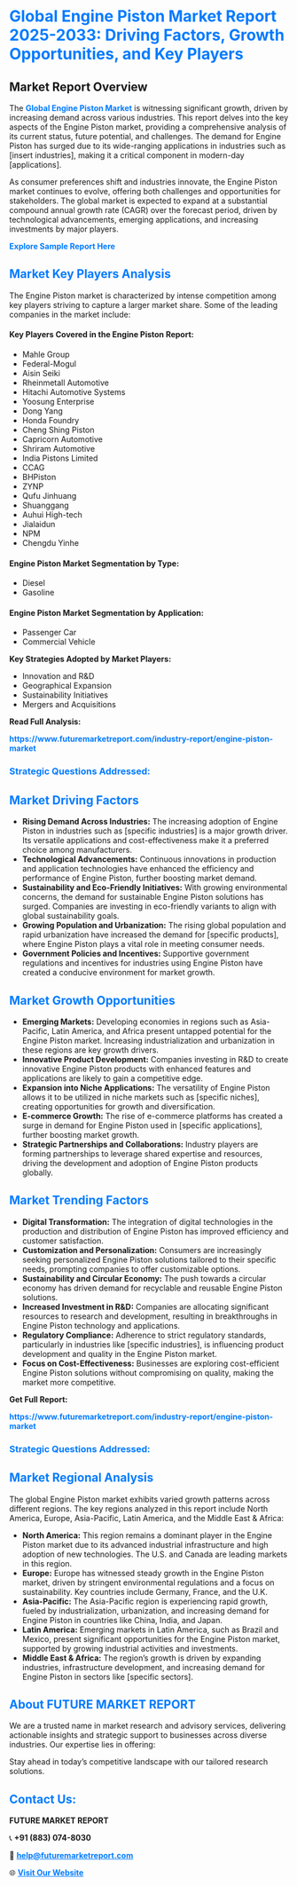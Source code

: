 <h1 style="color: #007BFF;">Global Engine Piston Market Report 2025-2033: Driving Factors, Growth Opportunities, and Key Players</h1>

<section id="overview">
<h2>Market Report Overview</h2>
<p>The <a href="https://www.futuremarketreport.com/industry-report/engine-piston-market" style="color: #007BFF; text-decoration: none;"><strong>Global Engine Piston Market</strong></a> is witnessing significant growth, driven by increasing demand across various industries. This report delves into the key aspects of the Engine Piston market, providing a comprehensive analysis of its current status, future potential, and challenges. The demand for Engine Piston has surged due to its wide-ranging applications in industries such as [insert industries], making it a critical component in modern-day [applications].</p>
<p>As consumer preferences shift and industries innovate, the Engine Piston market continues to evolve, offering both challenges and opportunities for stakeholders. The global market is expected to expand at a substantial compound annual growth rate (CAGR) over the forecast period, driven by technological advancements, emerging applications, and increasing investments by major players.</p>
</section>

<section id="overview">
<p><a href="https://www.futuremarketreport.com/request-sample/reportId=85484" style="color: #007BFF; text-decoration: none;"><strong>Explore Sample Report Here</strong></a></p>
</section>

<section id="key-players">
<h2 style="color: #007BFF;">Market Key Players Analysis</h2>
<p>The Engine Piston market is characterized by intense competition among key players striving to capture a larger market share. Some of the leading companies in the market include:</p>
<h4>Key Players Covered in the Engine Piston Report:</h4>
<ul><li>Mahle Group</li><li>Federal-Mogul</li><li>Aisin Seiki</li><li>Rheinmetall Automotive</li><li>Hitachi Automotive Systems</li><li>Yoosung Enterprise</li><li>Dong Yang</li><li>Honda Foundry</li><li>Cheng Shing Piston</li><li>Capricorn Automotive</li><li>Shriram Automotive</li><li>India Pistons Limited</li><li>CCAG</li><li>BHPiston</li><li>ZYNP</li><li>Qufu Jinhuang</li><li>Shuanggang</li><li>Auhui High-tech</li><li>Jialaidun</li><li>NPM</li><li>Chengdu Yinhe</li></ul>
<h4>Engine Piston Market Segmentation by Type:</h4>
<ul><li>Diesel</li><li>Gasoline</li></ul>

<h4>Engine Piston Market Segmentation by Application:</h4>
<ul><li>Passenger Car</li><li>Commercial Vehicle</li></ul>
<p><strong>Key Strategies Adopted by Market Players:</strong></p>
<ul>
<li>Innovation and R&D</li>
<li>Geographical Expansion</li>
<li>Sustainability Initiatives</li>
<li>Mergers and Acquisitions</li>
</ul>
</section>

<section>
<p><strong>Read Full Analysis: </strong></p><a href="https://www.futuremarketreport.com/industry-report/engine-piston-market" style="color: #007BFF; text-decoration: none;"><strong>https://www.futuremarketreport.com/industry-report/engine-piston-market</strong></a>
<h3 style="color: #007BFF;">Strategic Questions Addressed:</h3>
</section>

<section id="driving-factors">
<h2 style="color: #007BFF;">Market Driving Factors</h2>
<ul>
<li><strong>Rising Demand Across Industries:</strong> The increasing adoption of Engine Piston in industries such as [specific industries] is a major growth driver. Its versatile applications and cost-effectiveness make it a preferred choice among manufacturers.</li>
<li><strong>Technological Advancements:</strong> Continuous innovations in production and application technologies have enhanced the efficiency and performance of Engine Piston, further boosting market demand.</li>
<li><strong>Sustainability and Eco-Friendly Initiatives:</strong> With growing environmental concerns, the demand for sustainable Engine Piston solutions has surged. Companies are investing in eco-friendly variants to align with global sustainability goals.</li>
<li><strong>Growing Population and Urbanization:</strong> The rising global population and rapid urbanization have increased the demand for [specific products], where Engine Piston plays a vital role in meeting consumer needs.</li>
<li><strong>Government Policies and Incentives:</strong> Supportive government regulations and incentives for industries using Engine Piston have created a conducive environment for market growth.</li>
</ul>
</section>

<section id="growth-opportunities">
<h2 style="color: #007BFF;">Market Growth Opportunities</h2>
<ul>
<li><strong>Emerging Markets:</strong> Developing economies in regions such as Asia-Pacific, Latin America, and Africa present untapped potential for the Engine Piston market. Increasing industrialization and urbanization in these regions are key growth drivers.</li>
<li><strong>Innovative Product Development:</strong> Companies investing in R&D to create innovative Engine Piston products with enhanced features and applications are likely to gain a competitive edge.</li>
<li><strong>Expansion into Niche Applications:</strong> The versatility of Engine Piston allows it to be utilized in niche markets such as [specific niches], creating opportunities for growth and diversification.</li>
<li><strong>E-commerce Growth:</strong> The rise of e-commerce platforms has created a surge in demand for Engine Piston used in [specific applications], further boosting market growth.</li>
<li><strong>Strategic Partnerships and Collaborations:</strong> Industry players are forming partnerships to leverage shared expertise and resources, driving the development and adoption of Engine Piston products globally.</li>
</ul>
</section>

<section id="trending-factors">
<h2 style="color: #007BFF;">Market Trending Factors</h2>
<ul>
<li><strong>Digital Transformation:</strong> The integration of digital technologies in the production and distribution of Engine Piston has improved efficiency and customer satisfaction.</li>
<li><strong>Customization and Personalization:</strong> Consumers are increasingly seeking personalized Engine Piston solutions tailored to their specific needs, prompting companies to offer customizable options.</li>
<li><strong>Sustainability and Circular Economy:</strong> The push towards a circular economy has driven demand for recyclable and reusable Engine Piston solutions.</li>
<li><strong>Increased Investment in R&D:</strong> Companies are allocating significant resources to research and development, resulting in breakthroughs in Engine Piston technology and applications.</li>
<li><strong>Regulatory Compliance:</strong> Adherence to strict regulatory standards, particularly in industries like [specific industries], is influencing product development and quality in the Engine Piston market.</li>
<li><strong>Focus on Cost-Effectiveness:</strong> Businesses are exploring cost-efficient Engine Piston solutions without compromising on quality, making the market more competitive.</li>
</ul>
</section>

<section>
<p><strong>Get Full Report: </strong></p><a href="https://www.futuremarketreport.com/industry-report/engine-piston-market" style="color: #007BFF; text-decoration: none;"><strong>https://www.futuremarketreport.com/industry-report/engine-piston-market</strong></a>
<h3 style="color: #007BFF;">Strategic Questions Addressed:</h3>
</section>


<section id="regional-analysis">
<h2 style="color: #007BFF;">Market Regional Analysis</h2>
<p>The global Engine Piston market exhibits varied growth patterns across different regions. The key regions analyzed in this report include North America, Europe, Asia-Pacific, Latin America, and the Middle East & Africa:</p>
<ul>
<li><strong>North America:</strong> This region remains a dominant player in the Engine Piston market due to its advanced industrial infrastructure and high adoption of new technologies. The U.S. and Canada are leading markets in this region.</li>
<li><strong>Europe:</strong> Europe has witnessed steady growth in the Engine Piston market, driven by stringent environmental regulations and a focus on sustainability. Key countries include Germany, France, and the U.K.</li>
<li><strong>Asia-Pacific:</strong> The Asia-Pacific region is experiencing rapid growth, fueled by industrialization, urbanization, and increasing demand for Engine Piston in countries like China, India, and Japan.</li>
<li><strong>Latin America:</strong> Emerging markets in Latin America, such as Brazil and Mexico, present significant opportunities for the Engine Piston market, supported by growing industrial activities and investments.</li>
<li><strong>Middle East & Africa:</strong> The region’s growth is driven by expanding industries, infrastructure development, and increasing demand for Engine Piston in sectors like [specific sectors].</li>
</ul>
</section>

<footer>
<h2 style="color: #007BFF;">About FUTURE MARKET REPORT</h2>
<p>We are a trusted name in market research and advisory services, delivering actionable insights and strategic support to businesses across diverse industries. Our expertise lies in offering:</p>

<p>Stay ahead in today’s competitive landscape with our tailored research solutions.</p>

<h2 style="color: #007BFF;">Contact Us:</h2>
<p><strong>FUTURE MARKET REPORT</strong></p>
<p>📞 <strong>+91 (883) 074-8030</strong></p>
<p>📧 <strong><a href="mailto:help@futuremarketreport.com" style="color: #007BFF;">help@futuremarketreport.com</a></strong></p>
<p>🌐 <strong><a href="https://www.futuremarketreport.com/" style="color: #007BFF;">Visit Our Website</a></strong></p>
</footer>